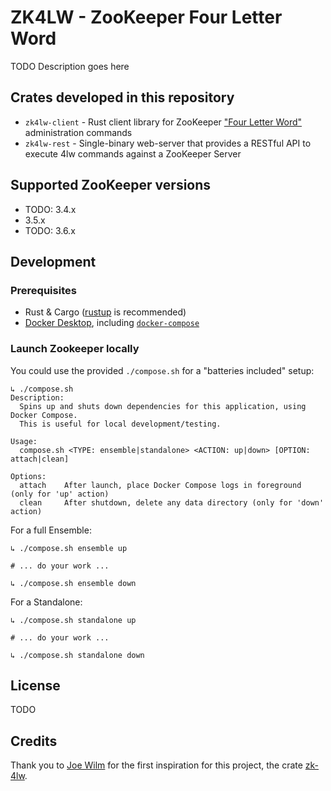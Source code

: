 # ZK4LW - ZooKeeper Four Letter Word

TODO Description goes here

## Crates developed in this repository

* `zk4lw-client` - Rust client library for ZooKeeper ["Four Letter Word"](https://zookeeper.apache.org/doc/r3.5.7/zookeeperAdmin.html#sc_4lw) administration commands
* `zk4lw-rest` - Single-binary web-server that provides a RESTful API to execute 4lw commands against a ZooKeeper Server

## Supported ZooKeeper versions

* TODO: 3.4.x
* 3.5.x
* TODO: 3.6.x

## Development

### Prerequisites

* Rust & Cargo ([rustup](https://rustup.rs/) is recommended)
* [Docker Desktop](https://www.docker.com/products/docker-desktop), including [`docker-compose`](https://docs.docker.com/compose/) 

### Launch Zookeeper locally

You could use the provided `./compose.sh` for a "batteries included" setup:

```shell
↳ ./compose.sh
Description:
  Spins up and shuts down dependencies for this application, using Docker Compose.
  This is useful for local development/testing.

Usage:
  compose.sh <TYPE: ensemble|standalone> <ACTION: up|down> [OPTION: attach|clean]

Options:
  attach    After launch, place Docker Compose logs in foreground (only for 'up' action)
  clean     After shutdown, delete any data directory (only for 'down' action)

```

For a full Ensemble:

```shell
↳ ./compose.sh ensemble up

# ... do your work ...

↳ ./compose.sh ensemble down
```

For a Standalone:

```shell
↳ ./compose.sh standalone up

# ... do your work ...

↳ ./compose.sh standalone down
``` 

## License

TODO

## Credits

Thank you to [Joe Wilm](https://github.com/jwilm) for the first inspiration for this project, the crate [zk-4lw](https://crates.io/crates/zk-4lw).